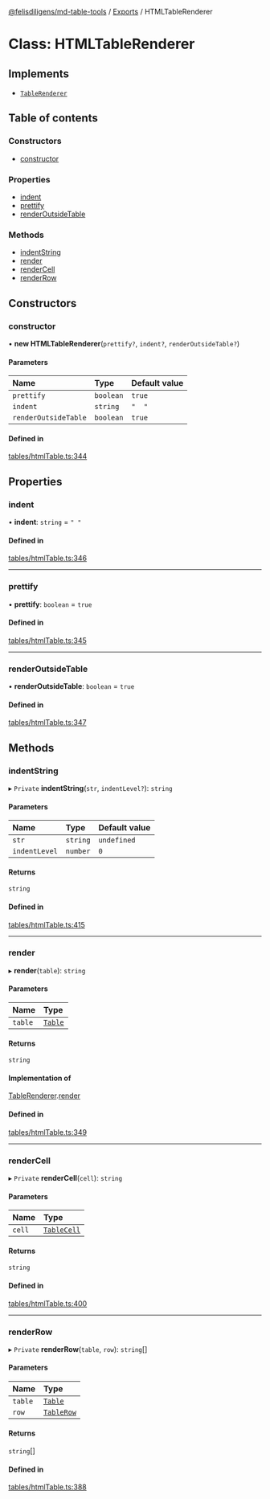 [@felisdiligens/md-table-tools](../README.md) / [Exports](../modules.md) / HTMLTableRenderer

# Class: HTMLTableRenderer

## Implements

- [`TableRenderer`](../interfaces/TableRenderer.md)

## Table of contents

### Constructors

- [constructor](HTMLTableRenderer.md#constructor)

### Properties

- [indent](HTMLTableRenderer.md#indent)
- [prettify](HTMLTableRenderer.md#prettify)
- [renderOutsideTable](HTMLTableRenderer.md#renderoutsidetable)

### Methods

- [indentString](HTMLTableRenderer.md#indentstring)
- [render](HTMLTableRenderer.md#render)
- [renderCell](HTMLTableRenderer.md#rendercell)
- [renderRow](HTMLTableRenderer.md#renderrow)

## Constructors

### constructor

• **new HTMLTableRenderer**(`prettify?`, `indent?`, `renderOutsideTable?`)

#### Parameters

| Name | Type | Default value |
| :------ | :------ | :------ |
| `prettify` | `boolean` | `true` |
| `indent` | `string` | `"  "` |
| `renderOutsideTable` | `boolean` | `true` |

#### Defined in

[tables/htmlTable.ts:344](https://github.com/FelisDiligens/md-table-tools/blob/c0688b5/src/tables/htmlTable.ts#L344)

## Properties

### indent

• **indent**: `string` = `" "`

#### Defined in

[tables/htmlTable.ts:346](https://github.com/FelisDiligens/md-table-tools/blob/c0688b5/src/tables/htmlTable.ts#L346)

___

### prettify

• **prettify**: `boolean` = `true`

#### Defined in

[tables/htmlTable.ts:345](https://github.com/FelisDiligens/md-table-tools/blob/c0688b5/src/tables/htmlTable.ts#L345)

___

### renderOutsideTable

• **renderOutsideTable**: `boolean` = `true`

#### Defined in

[tables/htmlTable.ts:347](https://github.com/FelisDiligens/md-table-tools/blob/c0688b5/src/tables/htmlTable.ts#L347)

## Methods

### indentString

▸ `Private` **indentString**(`str`, `indentLevel?`): `string`

#### Parameters

| Name | Type | Default value |
| :------ | :------ | :------ |
| `str` | `string` | `undefined` |
| `indentLevel` | `number` | `0` |

#### Returns

`string`

#### Defined in

[tables/htmlTable.ts:415](https://github.com/FelisDiligens/md-table-tools/blob/c0688b5/src/tables/htmlTable.ts#L415)

___

### render

▸ **render**(`table`): `string`

#### Parameters

| Name | Type |
| :------ | :------ |
| `table` | [`Table`](Table.md) |

#### Returns

`string`

#### Implementation of

[TableRenderer](../interfaces/TableRenderer.md).[render](../interfaces/TableRenderer.md#render)

#### Defined in

[tables/htmlTable.ts:349](https://github.com/FelisDiligens/md-table-tools/blob/c0688b5/src/tables/htmlTable.ts#L349)

___

### renderCell

▸ `Private` **renderCell**(`cell`): `string`

#### Parameters

| Name | Type |
| :------ | :------ |
| `cell` | [`TableCell`](TableCell.md) |

#### Returns

`string`

#### Defined in

[tables/htmlTable.ts:400](https://github.com/FelisDiligens/md-table-tools/blob/c0688b5/src/tables/htmlTable.ts#L400)

___

### renderRow

▸ `Private` **renderRow**(`table`, `row`): `string`[]

#### Parameters

| Name | Type |
| :------ | :------ |
| `table` | [`Table`](Table.md) |
| `row` | [`TableRow`](TableRow.md) |

#### Returns

`string`[]

#### Defined in

[tables/htmlTable.ts:388](https://github.com/FelisDiligens/md-table-tools/blob/c0688b5/src/tables/htmlTable.ts#L388)
